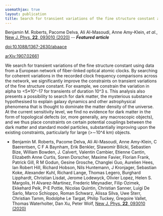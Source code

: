 ```yaml
---
usemathjax: true
layout: publication
title: Search for transient variations of the fine structure constant and dark matter using fiber-linked optical atomic clocks
---
```


Benjamin M. Roberts, Pacome Delva, Ali Al-Masoudi, Anne Amy-Klein, _et al._, [New J. Phys. **22**, 093010 (2020)](http://dx.doi.org/10.1088/1367-2630/abaace) -- _**Featured article**_

[doi:10.1088/1367-2630/abaace](http://dx.doi.org/10.1088/1367-2630/abaace)

[arXiv:1907.02661](http://arxiv.org/abs/1907.02661)

We search for transient variations of the fine structure constant using data from a European network of fiber-linked optical atomic clocks. By searching for coherent variations in the recorded clock frequency comparisons across the network, we significantly improve the constraints on transient variations of the fine structure constant. For example, we constrain the variation in alpha to <5*10^-17 for transients of duration 10^3 s. This analysis also presents a possibility to search for dark matter, the mysterious substance hypothesised to explain galaxy dynamics and other astrophysical phenomena that is thought to dominate the matter density of the universe. At the current sensitivity level, we find no evidence for dark matter in the form of topological defects (or, more generally, any macroscopic objects), and we thus place constraints on certain potential couplings between the dark matter and standard model particles, substantially improving upon the existing constraints, particularly for large (>$\sim$10^4 km) objects.

 * Benjamin M. Roberts, Pacome Delva, Ali Al-Masoudi, Anne Amy-Klein, C Baerentsen, C F A Baynham, Erik Benkler, Sŀawomir Bilicki, Sebastien Bize, William Bowden, J. Calvert, Valentin Cambier, Etienne Cantin, Elizabeth Anne Curtis, Soren Dorscher, Maxime Favier, Florian Frank, Patrick Gill, R M Godun, Gesine Grosche, Changlei Guo, Aurelien Hees, Ian Robert Hill, Richard Hobson, Nils Huntemann, J Kronjager, Sebastian Koke, Alexander Kuhl, Richard Lange, Thomas Legero, Burghard Lipphardt, Christian Lisdat, Jerome Lodewyck, Olivier Lopez, Helen S. Margolis, H Alvarez-Martinez, Frederic Meynadier, Filip Ozimek, Ekkehard Peik, P-E Pottie, Nicolas Quintin, Christian Sanner, Luigi De Sarlo, Marco Schioppo, Roman Schwarz, Alissa Silva, Uwe Sterr, Christian Tamm, Rodolphe Le Targat, Philip Tuckey, Gregoire Vallet, Thomas Waterholter, Dan Xu, Peter Wolf, [New J. Phys. **22**, 093010 (2020)](http://dx.doi.org/10.1088/1367-2630/abaace)
